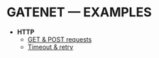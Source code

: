 # GATENET — EXAMPLES

- **HTTP**
    - [GET & POST requests](./http/http_example.py)
    - [Timeout & retry](./http/timeout_retry.py)